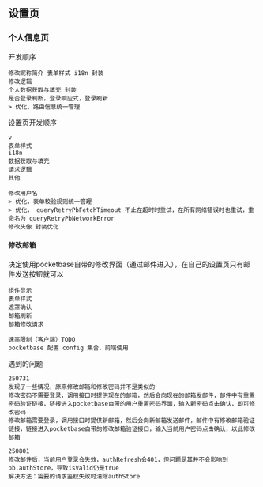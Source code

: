 
## 设置页

### 个人信息页
开发顺序
```
修改昵称简介 表单样式 i18n 封装
修改逻辑
个人数据获取与填充 封装
是否登录判断，登录响应式，登录刷新
> 优化，路由信息统一管理
```

设置页开发顺序
```
v
表单样式
i18n
数据获取与填充
请求逻辑
其他
```

```
修改用户名
> 优化，表单校验规则统一管理
> 优化， queryRetryPbFetchTimeout 不止在超时时重试，在所有网络错误时也重试，重命名为 queryRetryPbNetworkError
修改头像 封装优化
```

#### 修改邮箱
决定使用pocketbase自带的修改界面（通过邮件进入），在自己的设置页只有邮件发送按钮就可以
```
组件显示
表单样式
遮罩确认
邮箱刷新
邮箱修改请求

速率限制（客户端）TODO
pocketbase 配置 config 集合，前端使用
```

遇到的问题
```
250731
发现了一些情况，原来修改邮箱和修改密码并不是类似的
修改密码不需要登录，调用接口时提供现在的邮箱，然后会向现在的邮箱发邮件，邮件中有重置密码验证链接，链接进入pocketbase自带的用户重置密码界面，输入新密码点击确认，即可修改密码
修改邮箱需要登录，调用接口时提供新邮箱，然后会向新邮箱发送邮件，邮件中有修改邮箱验证链接，链接进入pocketbase自带的修改邮箱验证接口，输入当前用户密码点击确认，以此修改邮箱

250801
修改邮件后，当前用户登录会失效，authRefresh会401，但问题是其并不会影响到pb.authStore，导致isValid仍是true
解决方法：需要的请求鉴权失败时清除authStore
```